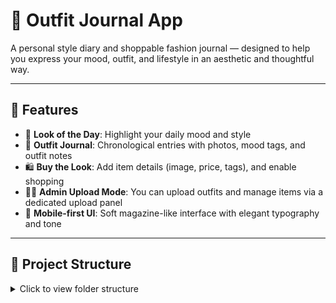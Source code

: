 # 👗 Outfit Journal App

A personal style diary and shoppable fashion journal — designed to help you express your mood, outfit, and lifestyle in an aesthetic and thoughtful way.

---

## 🌟 Features

- 🧥 **Look of the Day**: Highlight your daily mood and style
- 📔 **Outfit Journal**: Chronological entries with photos, mood tags, and outfit notes
- 🛍️ **Buy the Look**: Add item details (image, price, tags), and enable shopping
- 👩‍💻 **Admin Upload Mode**: You can upload outfits and manage items via a dedicated upload panel
- 📱 **Mobile-first UI**: Soft magazine-like interface with elegant typography and tone

---

## 🧭 Project Structure
<details>
<summary>Click to view folder structure</summary>


